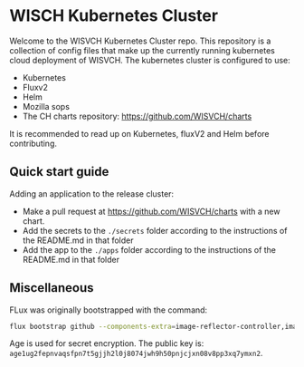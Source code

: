 # WISCH Kubernetes Cluster

Welcome to the WISVCH Kubernetes Cluster repo. This repository is a collection of config files that make up the currently running kubernetes cloud deployment of WISVCH. The kubernetes cluster is configured to use:
 - Kubernetes
 - Fluxv2
 - Helm
 - Mozilla sops
 - The CH charts repository: https://github.com/WISVCH/charts
  
It is recommended to read up on Kubernetes, fluxV2 and Helm before contributing. 

## Quick start guide
Adding an application to the release cluster:
 - Make a pull request at https://github.com/WISVCH/charts with a new chart.  
 - Add the secrets to the `./secrets` folder according to the instructions of the README.md in that folder
 - Add the app to the `./apps` folder according to the instructions of the README.md in that folder


## Miscellaneous 

FLux was originally bootstrapped with the command:
```bash
flux bootstrap github --components-extra=image-reflector-controller,image-automation-controller --read-write-key --owner=WISVCH --repository=gke-cluster --branch=main --path=./clusters/release
```

Age is used for secret encryption.
The public key is: `age1ug2fepnvaqsfpn7t5gjjh2l0j8074jwh9h50pnjcjxn08v8pp3xq7ymxn2`.
